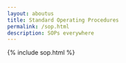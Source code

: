 ```yaml
---
layout: aboutus
title: Standard Operating Procedures
permalink: /sop.html
description: SOPs everywhere
---
```


{% include sop.html %}